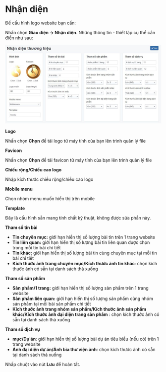 # Nhận diện

Để cấu hình logo website bạn cần:

Nhấn chọn **Giao diện -> Nhận diện**. Những thông tin - thiết lập cụ thể cần điền như sau:

![nhandien.jpg (122 KB)](img/nhandien.jpg)

**Logo**

Nhấn chọn **Chọn** để tải logo từ máy tính của bạn lên trình quản lý file

**Favicon**

Nhấn chọn **Chọn** để tải favicon từ máy tính của bạn lên trình quản lý file

**Chiều rộng/Chiều cao logo**

Nhập kích thước chiều rộng/chiều cao logo

**Mobile menu**

Chọn nhóm menu muốn hiển thị trên mobile

**Template**

Đây là cấu hình sẵn mang tính chất kỹ thuật, không được sửa phần này.

**Tham số tin bài**

- **Tin chuyên mục:** giới hạn hiển thị số lượng bài tin trên 1 trang website
- **Tin liên quan:** giới hạn hiển thị số lượng bài tin liên quan được chọn trong mỗi tin bài chi tiết
- **Tin khác:** giới hạn hiển thị số lượng bài tin cùng chuyên mục tại mỗi tin bài chi tiết
- **Kích thước ảnh trang chuyên mục/Kích thước ảnh tin khác**: chọn kích thước ảnh có sẵn tại danh sách thả xuống

**Tham số sản phẩm**

- **Sản phẩm/1 trang:** giới hạn hiển thị số lượng sản phẩm trên 1 trang website
- **Sản phẩm liên quan:** giới hạn hiển thị số lượng sản phẩm cùng nhóm sản phẩm tại mỗi bài sản phẩm chi tiết
- **Kích thước ảnh trang nhóm sản phẩm/Kích thước ảnh sản phẩm khác/Kích thước ảnh đại diện trang sản phẩm** : chọn kích thước ảnh có sẵn tại danh sách thả xuống

**Tham số dịch vụ**
- **mục/Dự án**: giới hạn hiển thị số lượng bài dự án tiêu biểu (nếu có) trên 1 trang website
- **Ảnh đại diện dự án/Ảnh bìa thư viện ảnh**: chọn kích thước ảnh có sẵn tại danh sách thả xuống

Nhấp chuột vào nút **Lưu** để hoàn tất.
